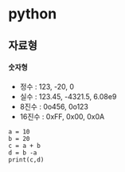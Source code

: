 # python

## 자료형
#### 숫자형
* 정수 : 123, -20, 0  
* 실수 : 123.45, -4321.5, 6.08e9  
* 8진수 : 0o456, 0o123
* 16진수 : 0xFF, 0x00, 0x0A

~~~
a = 10
b = 20
c = a + b
d = b -a
print(c,d)
~~~

